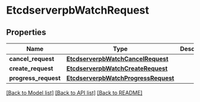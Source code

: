 # EtcdserverpbWatchRequest

## Properties
Name | Type | Description | Notes
------------ | ------------- | ------------- | -------------
**cancel_request** | [**EtcdserverpbWatchCancelRequest**](EtcdserverpbWatchCancelRequest.md) |  | [optional] 
**create_request** | [**EtcdserverpbWatchCreateRequest**](EtcdserverpbWatchCreateRequest.md) |  | [optional] 
**progress_request** | [**EtcdserverpbWatchProgressRequest**](EtcdserverpbWatchProgressRequest.md) |  | [optional] 

[[Back to Model list]](../README.md#documentation-for-models) [[Back to API list]](../README.md#documentation-for-api-endpoints) [[Back to README]](../README.md)


